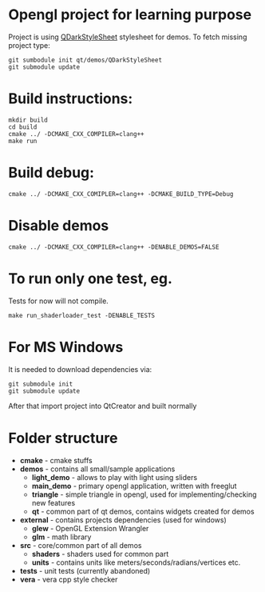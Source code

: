 # Opengl project for learning purpose

Project is using [QDarkStyleSheet](https://github.com/ColinDuquesnoy/QDarkStyleSheet) stylesheet for demos. To fetch missing project type:
```
git sumbodule init qt/demos/QDarkStyleSheet
git submodule update
```

# Build instructions:
```
mkdir build
cd build
cmake ../ -DCMAKE_CXX_COMPILER=clang++
make run
```

# Build debug:
```
cmake ../ -DCMAKE_CXX_COMIPLER=clang++ -DCMAKE_BUILD_TYPE=Debug
```

# Disable demos
```
cmake ../ -DCMAKE_CXX_COMPILER=clang++ -DENABLE_DEMOS=FALSE
```

# To run only one test, eg.
Tests for now will not compile.
```
make run_shaderloader_test -DENABLE_TESTS
```

# For MS Windows
It is needed to download dependencies via:
```
git submodule init
git submodule update
```
After that import project into QtCreator and built normally

# Folder structure
* **cmake** - cmake stuffs
* **demos** - contains all small/sample applications
  * **light_demo** - allows to play with light using sliders
  * **main_demo** - primary opengl application, written with freeglut
  * **triangle** - simple triangle in opengl, used for implementing/checking new features
  * **qt** - common part of qt demos, contains widgets created for demos
* **external** - contains projects dependencies (used for windows)
  * **glew** - OpenGL Extension Wrangler
  * **glm** - math library
* **src** - core/common part of all demos
  * **shaders** - shaders used for common part
  * **units** - contains units like meters/seconds/radians/vertices etc.
* **tests** - unit tests (currently abandoned)
* **vera** - vera cpp style checker

